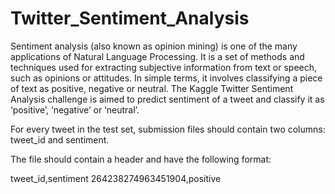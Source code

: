 # Twitter_Sentiment_Analysis
Sentiment analysis (also known as opinion mining) is one of the many applications of Natural Language Processing. It is a set of methods and techniques used for extracting subjective information from text or speech, such as opinions or attitudes. In simple terms, it involves classifying a piece of text as positive, negative or neutral. The Kaggle Twitter Sentiment Analysis challenge is aimed to predict sentiment of a tweet and classify it as ‘positive’, ‘negative’ or ‘neutral’. 


For every tweet in the test set, submission files should contain two columns: tweet_id and sentiment.

The file should contain a header and have the following format:

tweet_id,sentiment
264238274963451904,positive
